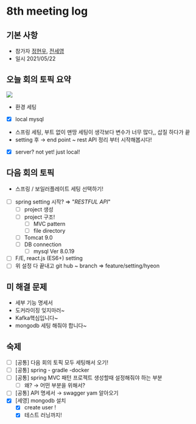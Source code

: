 # 8th meeting log
## 기본 사항
- 참가자 [정현우](https://github.com/Nuung), [전세영](https://github.com/SeyoungJeon)
- 일시 2021/05/22

## 오늘 회의 토픽 요약

![](/../../assets/images/7th_meeting_1)

- 환경 세팅
- [x]  local mysql
- 스프링 세팅, 부트 없이 맨땅 세팅이 생각보다 변수가 너무 많다,, 삽질 하다가 끝
- setting 후 → end point ~ rest API 정리 부터 시작해봅시다!
- [x]  server? not yet! just local!

## 다음 회의 토픽

- 스프링 / 보일러플레이트 세팅 선택하기!
- [ ]  spring setting 시작? ⇒ "*RESTFUL API*"
    - [ ]  project 생성
    - [ ]  project 구조!
        - [ ]  MVC pattern
        - [ ]  file directory
    - [ ]  Tomcat 9.0
    - [ ]  DB connection
        - [ ]  mysql Ver 8.0.19
- [ ]  F/E, react.js (ES6+) setting
- [ ]  위 설정 다 끝내고 git hub ~ branch ⇒ feature/setting/hyeon

## 미 해결 문제

- 세부 기능 명세서
- 도커라이징 잊지마러~
- Kafka핵심입니다~
- mongodb 세팅 해줘야 합니다~

## 숙제

- [ ]  [공통] 다음 회의 토픽 모두 세팅해서 오기!
- [ ]  [공통] spring - gradle -docker
- [ ]  [공통] spring MVC 패턴 프로젝트 생성할때 설정해줘야 하는 부분
    - [ ]  왜? → 어떤 부분을 위해서?
- [ ]  [공통] API 명세서 → swagger yam 알아오기
- [x]  [세영] mongodb 설치
    - [x]  create user !
    - [x]  테스트 러닝까지!